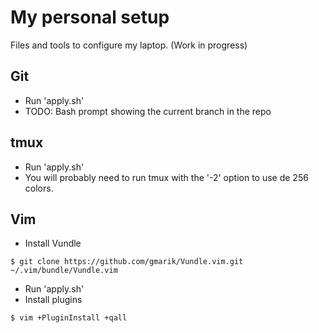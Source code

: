My personal setup
=================

Files and tools to configure my laptop. (Work in progress)

Git
---

* Run 'apply.sh'
* TODO: Bash prompt showing the current branch in the repo

tmux
----

* Run 'apply.sh'
* You will probably need to run tmux with the '-2' option to use de 256 colors.

Vim
---

* Install Vundle
```
$ git clone https://github.com/gmarik/Vundle.vim.git ~/.vim/bundle/Vundle.vim
```

* Run 'apply.sh'
* Install plugins
```
$ vim +PluginInstall +qall
```
